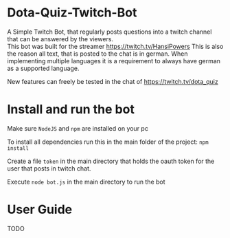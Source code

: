 # Dota-Quiz-Twitch-Bot
A Simple Twitch Bot, that regularly posts questions into a twitch channel that can be answered by the viewers.   
This bot was built for the streamer https://twitch.tv/HansiPowers
This is also the reason all text, that is posted to the chat is in german.
When implementing multiple languages it is a requirement to always have german as a supported language.

New features can freely be tested in the chat of https://twitch.tv/dota_quiz

# Install and run the bot

Make sure `NodeJS` and `npm` are installed on your pc

To install all dependencies run this in the main folder of the project:
`npm install`

Create a file `token` in the main directory that holds the oauth token for the user that posts in twitch chat.

Execute `node bot.js` in the main directory to run the bot 

# User Guide

TODO